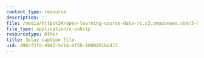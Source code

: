 ```yaml
---
content_type: resource
description: ''
file: /media/https%3A/open-learning-course-data-rc.s3.amazonaws.com/3-054-cellular-solids-structure-properties-and-applications-spring-2015/d98cf2fd49425c14bf5010004d1b2413_q-uLJN8upWE.vtt
file_type: application/x-subrip
resourcetype: Other
title: 3play caption file
uid: d98cf2fd-4942-5c14-bf50-10004d1b2413
---
```


